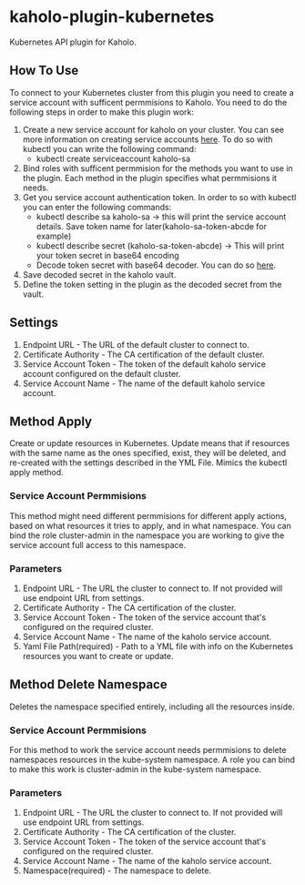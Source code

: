 # kaholo-plugin-kubernetes
Kubernetes API plugin for Kaholo.

## How To Use
To connect to your Kubernetes cluster from this plugin you need to create a service account with sufficent permmisions to Kaholo. You need to do the following steps in order to make this plugin work:
1. Create a new service account for kaholo on your cluster. You can see more information on creating service accounts [here](https://kubernetes.io/docs/tasks/configure-pod-container/configure-service-account/).
    To do so with kubectl you can write the following command:
    * kubectl create serviceaccount kaholo-sa
2. Bind roles with sufficent permmision for the methods you want to use in the plugin.
    Each method in the plugin specifies what permmisions it needs.
3. Get you service account authentication token. In order to so with kubectl you can enter the following commands:
    * kubectl describe sa kaholo-sa -> this will print the service account details. Save token name for later(kaholo-sa-token-abcde for example)
    * kubectl describe secret <token-name>(kaholo-sa-token-abcde) -> This will print your token secret in base64 encoding
    * Decode token secret with base64 decoder. You can do so [here](https://www.base64decode.org/).
4. Save decoded secret in the kaholo vault.
5. Define the token setting in the plugin as the decoded secret from the vault.

## Settings
1. Endpoint URL - The URL of the default cluster to connect to.
2. Certificate Authority - The CA certification of the default cluster.
3. Service Account Token - The token of the default kaholo service account configured on the default cluster.
4. Service Account Name - The name of the default kaholo service account. 

## Method Apply
Create or update resources in Kubernetes. Update means that if resources with the same name as the ones specified, exist, they will be deleted, and re-created with the settings described in the YML File. Mimics the kubectl apply method.

### Service Account Permmisions
This method might need different permmisions for different apply actions, based on what resources it tries to apply, and in what namespace.
You can bind the role cluster-admin in the namespace you are working to give the service account full access to this namespace.

### Parameters
1. Endpoint URL - The URL the cluster to connect to. If not provided will use endpoint URL from settings.
2. Certificate Authority - The CA certification of the cluster.
3. Service Account Token - The token of the service account that's configured on the required cluster.
4. Service Account Name - The name of the kaholo service account. 
5. Yaml File Path(required) - Path to a YML file with info on the Kubernetes resources you want to create or update.

## Method Delete Namespace
Deletes the namespace specified entirely, including all the resources inside.

### Service Account Permmisions
For this method to work the service account needs permmisions to delete namespaces resources in the kube-system namespace.
A role you can bind to make this work is cluster-admin in the kube-system namespace.

### Parameters
1. Endpoint URL - The URL the cluster to connect to. If not provided will use endpoint URL from settings.
2. Certificate Authority - The CA certification of the cluster.
3. Service Account Token - The token of the service account that's configured on the required cluster.
4. Service Account Name - The name of the kaholo service account. 
5. Namespace(required) - The namespace to delete.

